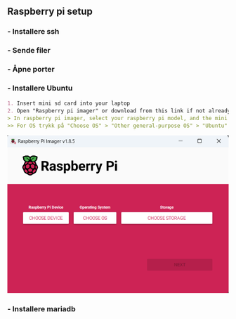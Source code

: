 ## Raspberry pi setup

### - Installere ssh


### - Sende filer


### - Åpne porter


### - Installere Ubuntu


``` md
1. Insert mini sd card into your laptop
2. Open "Raspberry pi imager" or download from this link if not already installed: https://www.raspberrypi.com/software/
> In raspberry pi imager, select your raspberry pi model, and the mini sd card as your storage device
>> For OS trykk på "Choose OS" > "Other general-purpose OS" > "Ubuntu" > også den øverste versionen
```
![alt text](https://github.com/PolishCowPog/Coop_repo/blob/main/Raspberry_pi_imager.png)




### - Installere mariadb
